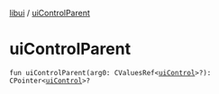 [libui](README.md) / [uiControlParent](ui-control-parent.md)

# uiControlParent

`fun uiControlParent(arg0: CValuesRef<`[`uiControl`](ui-control/README.md)`>?): CPointer<`[`uiControl`](ui-control/README.md)`>?`
